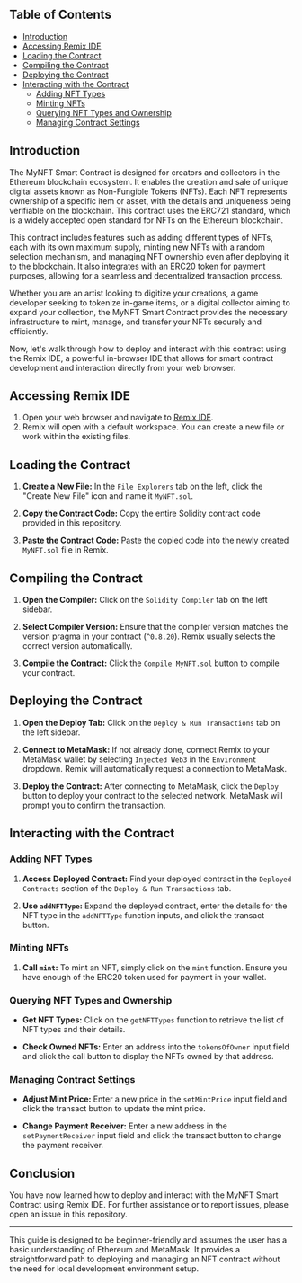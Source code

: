 ## Table of Contents

- [Introduction](#introduction)
- [Accessing Remix IDE](#accessing-remix-ide)
- [Loading the Contract](#loading-the-contract)
- [Compiling the Contract](#compiling-the-contract)
- [Deploying the Contract](#deploying-the-contract)
- [Interacting with the Contract](#interacting-with-the-contract)
  - [Adding NFT Types](#adding-nft-types)
  - [Minting NFTs](#minting-nfts)
  - [Querying NFT Types and Ownership](#querying-nft-types-and-ownership)
  - [Managing Contract Settings](#managing-contract-settings)

## Introduction

The MyNFT Smart Contract is designed for creators and collectors in the Ethereum blockchain ecosystem. It enables the creation and sale of unique digital assets known as Non-Fungible Tokens (NFTs). Each NFT represents ownership of a specific item or asset, with the details and uniqueness being verifiable on the blockchain. This contract uses the ERC721 standard, which is a widely accepted open standard for NFTs on the Ethereum blockchain.

This contract includes features such as adding different types of NFTs, each with its own maximum supply, minting new NFTs with a random selection mechanism, and managing NFT ownership even after deploying it to the blockchain. It also integrates with an ERC20 token for payment purposes, allowing for a seamless and decentralized transaction process.

Whether you are an artist looking to digitize your creations, a game developer seeking to tokenize in-game items, or a digital collector aiming to expand your collection, the MyNFT Smart Contract provides the necessary infrastructure to mint, manage, and transfer your NFTs securely and efficiently.

Now, let's walk through how to deploy and interact with this contract using the Remix IDE, a powerful in-browser IDE that allows for smart contract development and interaction directly from your web browser.

## Accessing Remix IDE

1. Open your web browser and navigate to [Remix IDE](https://remix.ethereum.org/).
2. Remix will open with a default workspace. You can create a new file or work within the existing files.

## Loading the Contract

1. **Create a New File:**
   In the `File Explorers` tab on the left, click the "Create New File" icon and name it `MyNFT.sol`.

2. **Copy the Contract Code:**
   Copy the entire Solidity contract code provided in this repository.

3. **Paste the Contract Code:**
   Paste the copied code into the newly created `MyNFT.sol` file in Remix.

## Compiling the Contract

1. **Open the Compiler:**
   Click on the `Solidity Compiler` tab on the left sidebar.

2. **Select Compiler Version:**
   Ensure that the compiler version matches the version pragma in your contract (`^0.8.20`). Remix usually selects the correct version automatically.

3. **Compile the Contract:**
   Click the `Compile MyNFT.sol` button to compile your contract.

## Deploying the Contract

1. **Open the Deploy Tab:**
   Click on the `Deploy & Run Transactions` tab on the left sidebar.

2. **Connect to MetaMask:**
   If not already done, connect Remix to your MetaMask wallet by selecting `Injected Web3` in the `Environment` dropdown. Remix will automatically request a connection to MetaMask.

3. **Deploy the Contract:**
   After connecting to MetaMask, click the `Deploy` button to deploy your contract to the selected network. MetaMask will prompt you to confirm the transaction.

## Interacting with the Contract

### Adding NFT Types

1. **Access Deployed Contract:**
   Find your deployed contract in the `Deployed Contracts` section of the `Deploy & Run Transactions` tab.

2. **Use `addNFTType`:**
   Expand the deployed contract, enter the details for the NFT type in the `addNFTType` function inputs, and click the transact button.

### Minting NFTs

1. **Call `mint`:**
   To mint an NFT, simply click on the `mint` function. Ensure you have enough of the ERC20 token used for payment in your wallet.

### Querying NFT Types and Ownership

- **Get NFT Types:**
  Click on the `getNFTTypes` function to retrieve the list of NFT types and their details.

- **Check Owned NFTs:**
  Enter an address into the `tokensOfOwner` input field and click the call button to display the NFTs owned by that address.

### Managing Contract Settings

- **Adjust Mint Price:**
  Enter a new price in the `setMintPrice` input field and click the transact button to update the mint price.

- **Change Payment Receiver:**
  Enter a new address in the `setPaymentReceiver` input field and click the transact button to change the payment receiver.

## Conclusion

You have now learned how to deploy and interact with the MyNFT Smart Contract using Remix IDE. For further assistance or to report issues, please open an issue in this repository.

---

This guide is designed to be beginner-friendly and assumes the user has a basic understanding of Ethereum and MetaMask. It provides a straightforward path to deploying and managing an NFT contract without the need for local development environment setup.
